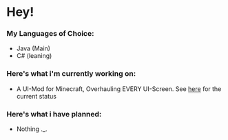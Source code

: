 <h1>Hey!</h1>

<h3>My Languages of Choice:</h3>
<ul>
  <li>Java (Main)</li>
  <li>C# (leaning)</li>
</ul>
<h3>Here's what i'm currently working on:</h3>
<ul>
  <li>A UI-Mod for Minecraft, Overhauling EVERY UI-Screen. See <a href="https://github.com/kianagit/kiana-ui/">here</a> for the current status</li>
</ul>
<h3>Here's what i have planned:</h3>
<ul>
  <li>Nothing ._.</li>
</ul>
